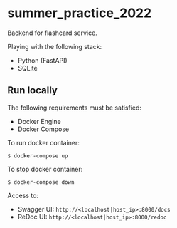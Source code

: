 # summer_practice_2022

Backend for flashcard service.

Playing with the following stack:
* Python (FastAPI)
* SQLite

## Run locally

The following requirements must be satisfied:
* Docker Engine
* Docker Compose

To run docker container:
```
$ docker-compose up
```


To stop docker container:
```
$ docker-compose down
```

Access to:
* Swagger UI: `http://<localhost|host_ip>:8000/docs`
* ReDoc UI: `http://<localhost|host_ip>:8000/redoc`
